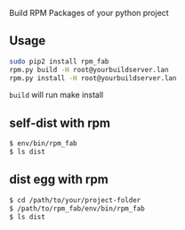 

Build RPM Packages of your python project

Usage
-----

```bash
sudo pip2 install rpm_fab
rpm.py build -H root@yourbuildserver.lan
rpm.py install -H root@yourbuildserver.lan
```

`build` will run make install


self-dist with rpm
------------------

```bash
$ env/bin/rpm_fab
$ ls dist
```


dist egg with rpm
------------------

```bash
$ cd /path/to/your/project-folder
$ /path/to/rpm_fab/env/bin/rpm_fab
$ ls dist
```
